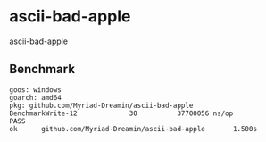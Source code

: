 # ascii-bad-apple
 ascii-bad-apple

## Benchmark
```plain
goos: windows
goarch: amd64
pkg: github.com/Myriad-Dreamin/ascii-bad-apple
BenchmarkWrite-12             30          37700056 ns/op
PASS
ok      github.com/Myriad-Dreamin/ascii-bad-apple       1.500s
```